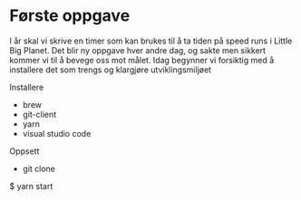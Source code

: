 # Første oppgave

I år skal vi skrive en timer som kan brukes til å ta tiden på speed runs i Little Big Planet.
Det blir ny oppgave hver andre dag, og sakte men sikkert kommer vi til å bevege oss mot målet.
Idag begynner vi forsiktig med å installere det som trengs og klargjøre utviklingsmiljøet

Installere
- brew
- git-client
- yarn
- visual studio code

Oppsett
- git clone

$ yarn start

